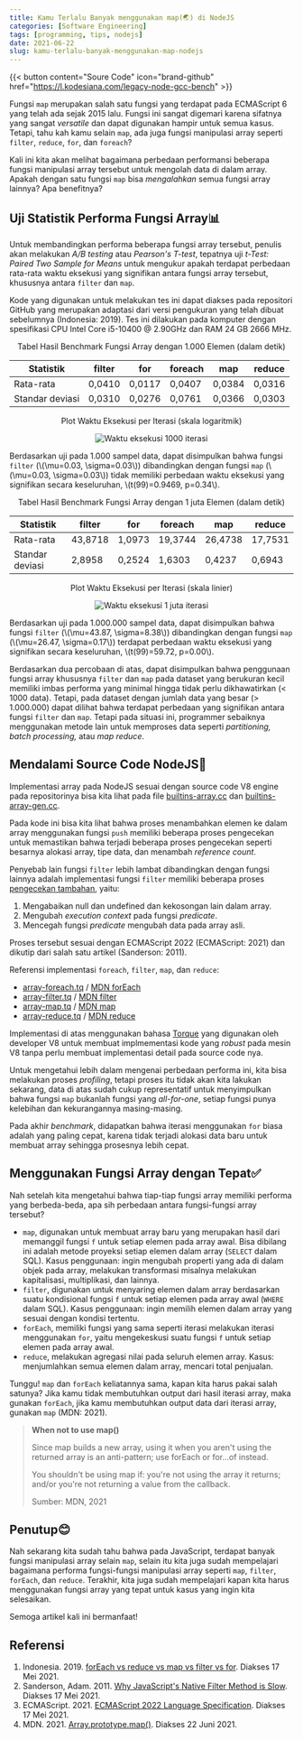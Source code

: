 ```yaml
---
title: Kamu Terlalu Banyak menggunakan map(🌏) di NodeJS
categories: [Software Engineering]
tags: [programming, tips, nodejs]
date: 2021-06-22
slug: kamu-terlalu-banyak-menggunakan-map-nodejs
---
```


{{< button content="Soure Code" icon="brand-github" href="https://l.kodesiana.com/legacy-node-gcc-bench" >}}

Fungsi `map` merupakan salah satu fungsi yang terdapat pada ECMAScript 6 yang telah ada sejak 2015 lalu. Fungsi ini
sangat digemari karena sifatnya yang sangat *versatile* dan dapat digunakan hampir untuk semua kasus. Tetapi, tahu kah
kamu selain `map`, ada juga fungsi manipulasi array seperti `filter`, `reduce`, `for`, dan `foreach`?

Kali ini kita akan melihat bagaimana perbedaan performansi beberapa fungsi manipulasi array tersebut untuk mengolah data
di dalam array. Apakah dengan satu fungsi `map` bisa *mengalahkan* semua fungsi array lainnya? Apa benefitnya?

## Uji Statistik Performa Fungsi Array📊

Untuk membandingkan performa beberapa fungsi array tersebut, penulis akan melakukan *A/B testing* atau *Pearson's
T-test*, tepatnya uji *t-Test: Paired Two Sample for Means* untuk mengukur apakah terdapat perbedaan rata-rata waktu
eksekusi yang signifikan antara fungsi array tersebut, khususnya antara `filter` dan `map`.

Kode yang digunakan untuk melakukan tes ini dapat diakses pada repositori GitHub yang merupakan adaptasi dari versi
pengukuran yang telah dibuat sebelumnya (Indonesia: 2019). Tes ini dilakukan pada komputer dengan spesifikasi CPU Intel
Core i5-10400 @ 2.90GHz dan RAM 24 GB 2666 MHz.

<div align="center">
Tabel Hasil Benchmark Fungsi Array dengan 1.000 Elemen (dalam detik)

| Statistik       | filter | for    | foreach | map    | reduce |
| --------------- | ------ | ------ | ------- | ------ | ------ |
| Rata-rata       | 0,0410 | 0,0117 | 0,0407  | 0,0384 | 0,0316 |
| Standar deviasi | 0,0310 | 0,0276 | 0,0761  | 0,0366 | 0,0303 |

Plot Waktu Eksekusi per Iterasi (skala logaritmik)

![Waktu eksekusi 1000 iterasi](https://blob.kodesiana.com/kodesiana-public-assets/posts/2021/3/scatter-1k.png)

</div>

Berdasarkan uji pada 1.000 sampel data, dapat disimpulkan bahwa fungsi `filter` (\\(\mu=0.03, \sigma=0.03\\))
dibandingkan dengan fungsi `map` (\\(\mu=0.03, \sigma=0.03\\)) tidak memiliki perbedaan waktu eksekusi yang signifikan
secara keseluruhan, \\(t(99)=0.9469, p=0.34\\).

<div align="center">
Tabel Hasil Benchmark Fungsi Array dengan 1 juta Elemen (dalam detik)

| Statistik       | filter  | for    | foreach | map     | reduce  |
| --------------- | ------- | ------ | ------- | ------- | ------- |
| Rata-rata       | 43,8718 | 1,0973 | 19,3744 | 26,4738 | 17,7531 |
| Standar deviasi | 2,8958  | 0,2524 | 1,6303  | 0,4237  | 0,6943  |

Plot Waktu Eksekusi per Iterasi (skala linier)

![Waktu eksekusi 1 juta iterasi](https://blob.kodesiana.com/kodesiana-public-assets/posts/2021/3/scatter-1m.png)

</div>

Berdasarkan uji pada 1.000.000 sampel data, dapat disimpulkan bahwa fungsi `filter` (\\(\mu=43.87, \sigma=8.38\\))
dibandingkan dengan fungsi `map` (\\(\mu=26.47, \sigma=0.17\\)) terdapat perbedaan waktu eksekusi yang signifikan secara
keseluruhan, \\(t(99)=59.72, p=0.00\\).

Berdasarkan dua percobaan di atas, dapat disimpulkan bahwa penggunaan fungsi array khususnya `filter` dan `map` pada
dataset yang berukuran kecil memiliki imbas performa yang minimal hingga tidak perlu dikhawatirkan (< 1000 data).
Tetapi, pada dataset dengan jumlah data yang besar (> 1.000.000) dapat dilihat bahwa terdapat perbedaan yang signifikan
antara fungsi `filter` dan `map`. Tetapi pada situasi ini, programmer sebaiknya menggunakan metode lain untuk memproses
data seperti *partitioning, batch processing,* atau *map reduce*.

## Mendalami Source Code NodeJS🌊

Implementasi array pada NodeJS sesuai dengan source code V8 engine pada repositorinya bisa kita lihat pada file
[builtins-array.cc](https://github.com/v8/v8/blob/f5b84bc48eee18ae417c85253ccaf54605fceba5/src/builtins/builtins-array.cc#L306)
dan
[builtins-array-gen.cc](https://github.com/v8/v8/blob/78313016a99b7a0b0e0255389440489376aac4aa/src/builtins/builtins-array-gen.cc#L313).

Pada kode ini bisa kita lihat bahwa proses menambahkan elemen ke dalam array menggunakan fungsi `push` memiliki beberapa
proses pengecekan untuk memastikan bahwa terjadi beberapa proses pengecekan seperti besarnya alokasi array, tipe data,
dan menambah *reference count*.

Penyebab lain fungsi `filter` lebih lambat dibandingkan dengan fungsi lainnya adalah implementasi fungsi `filter`
memiliki beberapa proses [pengecekan tambahan](https://github.com/v8/v8/blob/master/src/builtins/array-filter.tq),
yaitu:

1. Mengabaikan null dan undefined dan kekosongan lain dalam array.
2. Mengubah *execution context* pada fungsi *predicate*.
3. Mencegah fungsi *predicate* mengubah data pada array asli.

Proses tersebut sesuai dengan ECMAScript 2022 (ECMAScript: 2021) dan dikutip dari salah satu artikel (Sanderson: 2011).

Referensi implementasi `foreach`, `filter`, `map`, dan `reduce`:

- [array-foreach.tq](https://github.com/v8/v8/blob/master/src/builtins/array-foreach.tq) /
  [MDN forEach](https://developer.mozilla.org/en-US/docs/Web/JavaScript/Reference/Global_Objects/Array/forEach)
- [array-filter.tq](https://github.com/v8/v8/blob/master/src/builtins/array-filter.tq) /
  [MDN filter](https://developer.mozilla.org/en-US/docs/Web/JavaScript/Reference/Global_Objects/Array/filter)
- [array-map.tq](https://github.com/v8/v8/blob/master/src/builtins/array-map.tq) /
  [MDN map](https://developer.mozilla.org/en-US/docs/Web/JavaScript/Reference/Global_Objects/Array/map)
- [array-reduce.tq](https://github.com/v8/v8/blob/master/src/builtins/array-reduce.tq) /
  [MDN reduce](https://developer.mozilla.org/en-US/docs/Web/JavaScript/Reference/Global_Objects/Array/Reduce)

Implementasi di atas menggunakan bahasa [Torque](https://v8.dev/docs/torque) yang digunakan oleh developer V8 untuk
membuat implmementasi kode yang *robust* pada mesin V8 tanpa perlu membuat implementasi detail pada source code nya.

Untuk mengetahui lebih dalam mengenai perbedaan performa ini, kita bisa melakukan proses *profiling*, tetapi proses itu
tidak akan kita lakukan sekarang, data di atas sudah cukup representatif untuk menyimpulkan bahwa fungsi `map` bukanlah
fungsi yang *all-for-one*, setiap fungsi punya kelebihan dan kekurangannya masing-masing.

Pada akhir *benchmark*, didapatkan bahwa iterasi menggunakan `for` biasa adalah yang paling cepat, karena tidak terjadi
alokasi data baru untuk membuat array sehingga prosesnya lebih cepat.

## Menggunakan Fungsi Array dengan Tepat✅

Nah setelah kita mengetahui bahwa tiap-tiap fungsi array memiliki performa yang berbeda-beda, apa sih perbedaan antara
fungsi-fungsi array tersebut?

- `map`, digunakan untuk membuat array baru yang merupakan hasil dari memanggil fungsi `f` untuk setiap elemen pada
  array awal. Bisa dibilang ini adalah metode proyeksi setiap elemen dalam array (`SELECT` dalam SQL). Kasus penggunaan:
  ingin mengubah properti yang ada di dalam objek pada array, melakukan transformasi misalnya melakukan kapitalisasi,
  multiplikasi, dan lainnya.
- `filter`, digunakan untuk menyaring elemen dalam array berdasarkan suatu kondisional fungsi `f` untuk setiap elemen
  pada array awal (`WHERE` dalam SQL). Kasus penggunaan: ingin memilih elemen dalam array yang sesuai dengan kondisi
  tertentu.
- `forEach`, memiliki fungsi yang sama seperti iterasi melakukan iterasi menggunakan `for`, yaitu mengekeskusi suatu
  fungsi `f` untuk setiap elemen pada array awal.
- `reduce`, melakukan agregasi nilai pada seluruh elemen array. Kasus: menjumlahkan semua elemen dalam array, mencari
  total penjualan.

Tunggu! `map` dan `forEach` keliatannya sama, kapan kita harus pakai salah satunya? Jika kamu tidak membutuhkan output
dari hasil iterasi array, maka gunakan `forEach`, jika kamu membutuhkan output data dari iterasi array, gunakan `map`
(MDN: 2021).

> **When not to use map()**
>
> Since map builds a new array, using it when you aren't using the returned array is an anti-pattern; use forEach or
> for...of instead.
>
> You shouldn't be using map if: you're not using the array it returns; and/or you're not returning a value from the
> callback.
>
> Sumber: MDN, 2021

## Penutup😊

Nah sekarang kita sudah tahu bahwa pada JavaScript, terdapat banyak fungsi manipulasi array selain `map`, selain itu
kita juga sudah mempelajari bagaimana performa fungsi-fungsi manipulasi array seperti `map`, `filter`, `forEach`, dan
`reduce`. Terakhir, kita juga sudah mempelajari kapan kita harus menggunakan fungsi array yang tepat untuk kasus yang
ingin kita selesaikan.

Semoga artikel kali ini bermanfaat!

## Referensi

1. Indonesia. 2019. [forEach vs reduce vs map vs filter vs for](https://www.measurethat.net/Benchmarks/Show/2235/0/foreach-vs-reduce-vs-map-vs-filter-vs-for). Diakses 17 Mei 2021.
2. Sanderson, Adam. 2011. [Why JavaScript's Native Filter Method is Slow](http://www.monkeyandcrow.com/blog/why_javascripts_filter_is_slow). Diakses 17 Mei 2021.
3. ECMAScript. 2021. [ECMAScript 2022 Language Specification](https://tc39.es/ecma262/#sec-array.prototype.filter). Diakses 17 Mei 2021.
4. MDN. 2021. [Array.prototype.map()](https://developer.mozilla.org/en-US/docs/Web/JavaScript/Reference/Global_Objects/Array/map). Diakses 22 Juni 2021.
